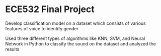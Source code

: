 # ECE532 Final Project
Develop classification model on a dataset which consists of various features of voice to identify gender

Used three different types of algorithms like KNN, SVM, and Neural Network in Python to classify the sound on the dataset and analyzed the results

